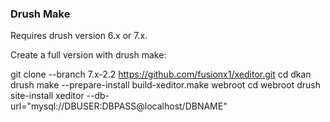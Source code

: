 ### Drush Make

Requires drush version 6.x or 7.x.

Create a full version with drush make:


git clone --branch 7.x-2.2 https://github.com/fusionx1/xeditor.git
cd dkan
drush make --prepare-install build-xeditor.make webroot
cd webroot
drush site-install xeditor --db-url="mysql://DBUSER:DBPASS@localhost/DBNAME"

